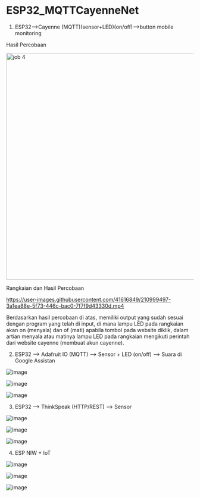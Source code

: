 # ESP32_MQTTCayenneNet


1. ESP32-->Cayenne (MQTT)(sensor+LED)(on/off)-->button mobile monitoring

Hasil Percobaan

<img width="609" alt="job 4" src="https://user-images.githubusercontent.com/121012286/210361665-13ae2e6f-018a-411c-824b-d2735e8f256e.png">

Rangkaian dan Hasil Percobaan




https://user-images.githubusercontent.com/41616849/210999497-3a1ea88e-5f73-446c-bac0-7f7f9d43330d.mp4




Berdasarkan hasil percobaan di atas, memiliki output yang sudah sesuai dengan program yang telah di input, di mana lampu LED pada rangkaian akan on (menyala) dan of (mati) apabila tombol pada website diklik, dalam artian menyala atau matinya lampu LED pada rangkaian mengikuti perintah dari website cayenne (membuat akun cayenne).

2. ESP32 --> Adafruit IO (MQTT) --> Sensor + LED (on/off) --> Suara di Google Assistan

![image](https://user-images.githubusercontent.com/41616849/210999843-7c65cda6-d87c-40b0-ab64-802e83ede2f8.png)


![image](https://user-images.githubusercontent.com/41616849/210999900-bb0cb65f-0cfc-4bf5-971f-9e614b342d24.png)

![image](https://user-images.githubusercontent.com/121012286/210932884-070680e2-a6f1-4e45-b3cd-b4082061a005.png)


3. ESP32 --> ThinkSpeak (HTTP/REST) --> Sensor


![image](https://user-images.githubusercontent.com/121012286/210932930-0fd2e682-cee7-4249-9c0d-f703147eb047.png)

![image](https://user-images.githubusercontent.com/121012286/210932949-5974fe32-5b78-4c88-8ca8-8e40d530bfb3.png)

![image](https://user-images.githubusercontent.com/121012286/210933010-cdacbf23-36af-431f-84eb-7e1cab533510.png)

4. ESP NIW + IoT

![image](https://user-images.githubusercontent.com/121012286/210933042-42dab020-68b3-49c5-b5e1-49a4eca6312c.png)


![image](https://user-images.githubusercontent.com/121012286/210933067-88bdad6b-4f0a-42a7-848f-4b95ff3e166d.png)


![image](https://user-images.githubusercontent.com/121012286/210933089-37f0c040-716b-4ed0-92a7-76ac38e6f9be.png)


